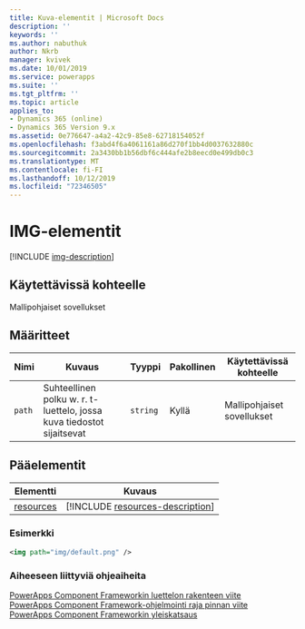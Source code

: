 ```yaml
---
title: Kuva-elementit | Microsoft Docs
description: ''
keywords: ''
ms.author: nabuthuk
author: Nkrb
manager: kvivek
ms.date: 10/01/2019
ms.service: powerapps
ms.suite: ''
ms.tgt_pltfrm: ''
ms.topic: article
applies_to:
- Dynamics 365 (online)
- Dynamics 365 Version 9.x
ms.assetid: 0e776647-a4a2-42c9-85e8-62718154052f
ms.openlocfilehash: f3abd4f6a4061161a86d270f1bb4d0037632880c
ms.sourcegitcommit: 2a3430bb1b56dbf6c444afe2b8eecd0e499db0c3
ms.translationtype: MT
ms.contentlocale: fi-FI
ms.lasthandoff: 10/12/2019
ms.locfileid: "72346505"
---
```

# <a name="img-element"></a>IMG-elementit

[!INCLUDE [img-description](includes/img-description.md)]

## <a name="available-for"></a>Käytettävissä kohteelle

Mallipohjaiset sovellukset

## <a name="attributes"></a>Määritteet

|Nimi|Kuvaus|Tyyppi|Pakollinen|Käytettävissä kohteelle|
|--|--|--|--|-------|
|`path`|Suhteellinen polku w. r. t-luettelo, jossa kuva tiedostot sijaitsevat|`string`|Kyllä|Mallipohjaiset sovellukset|

## <a name="parent-elements"></a>Pääelementit

|Elementti|Kuvaus|
|--|--|
|[resources](resources.md)|[!INCLUDE [resources-description](includes/resources-description.md)]|


### <a name="example"></a>Esimerkki

```XML
<img path="img/default.png" />
```

### <a name="related-topics"></a>Aiheeseen liittyviä ohjeaiheita

[PowerApps Component Frameworkin luettelon rakenteen viite](index.md)<br/>
[PowerApps Component Framework-ohjelmointi raja pinnan viite](../reference/index.md)<br/>
[PowerApps Component Frameworkin yleiskatsaus](../overview.md)